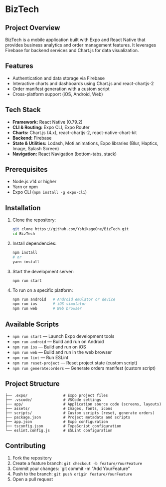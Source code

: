 # BizTech

## Project Overview

BizTech is a mobile application built with Expo and React Native that provides business analytics and order management features. It leverages Firebase for backend services and Chart.js for data visualization.

## Features

- Authentication and data storage via Firebase
- Interactive charts and dashboards using Chart.js and react-chartjs-2
- Order manifest generation with a custom script
- Cross-platform support (iOS, Android, Web)

## Tech Stack

- **Framework:** React Native (0.79.2)
- **CLI & Routing:** Expo CLI, Expo Router
- **Charts:** Chart.js (4.x), react-chartjs-2, react-native-chart-kit
- **Backend:** Firebase
- **State & Utilities:** Lodash, Moti animations, Expo libraries (Blur, Haptics, Image, Splash Screen)
- **Navigation:** React Navigation (bottom-tabs, stack)

## Prerequisites

- Node.js v14 or higher
- Yarn or npm
- Expo CLI (`npm install -g expo-cli`)

## Installation

1. Clone the repository:
   ```bash
   git clone https://github.com/YshikageOne/BizTech.git
   cd BizTech
   ```
2. Install dependencies:
   ```bash
   npm install
   # or
   yarn install
   ```
3. Start the development server:
   ```bash
   npm run start
   ```
4. To run on a specific platform:
   ```bash
   npm run android   # Android emulator or device
   npm run ios       # iOS simulator
   npm run web       # Web browser
   ```

## Available Scripts

- `npm run start` — Launch Expo development tools
- `npm run android` — Build and run on Android
- `npm run ios` — Build and run on iOS
- `npm run web` — Build and run in the web browser
- `npm run lint` — Run ESLint
- `npm run reset-project` — Reset project state (custom script)
- `npm run generate:orders` — Generate orders manifest (custom script)

## Project Structure

```
├── .expo/                # Expo project files
├── .vscode/              # VSCode settings
├── app/                  # Application source code (screens, layouts)
├── assets/               # Images, fonts, icons
├── scripts/              # Custom scripts (reset, generate orders)
├── package.json          # Project metadata and scripts
├── app.json              # Expo configuration
├── tsconfig.json         # TypeScript configuration
└── eslint.config.js      # ESLint configuration
```

## Contributing

1. Fork the repository
2. Create a feature branch: `git checkout -b feature/YourFeature`
3. Commit your changes: \`git commit -m "Add YourFeature"
4. Push to the branch: `git push origin feature/YourFeature`
5. Open a pull request



